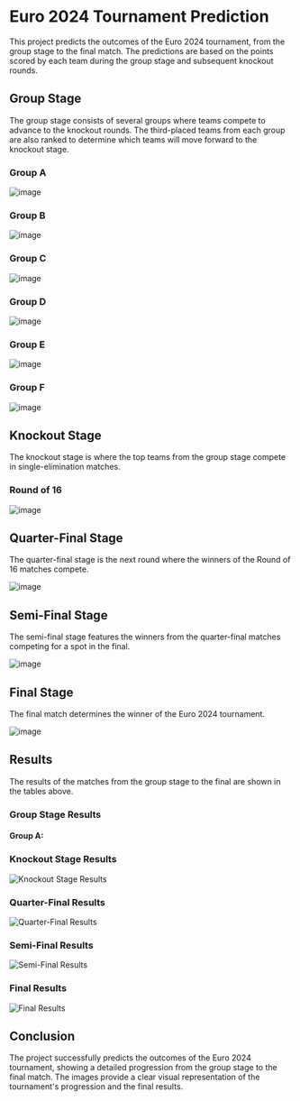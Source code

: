 # Euro 2024 Tournament Prediction

This project predicts the outcomes of the Euro 2024 tournament, from the group stage to the final match. The predictions are based on the points scored by each team during the group stage and subsequent knockout rounds.

## Group Stage

The group stage consists of several groups where teams compete to advance to the knockout rounds. The third-placed teams from each group are also ranked to determine which teams will move forward to the knockout stage.

### Group A
![image](https://github.com/ayeshkadike/UEFA-Euro-2024-Predictor/assets/146994029/7bf59221-6815-4716-86a1-294f1ed9c145)

### Group B
![image](https://github.com/ayeshkadike/UEFA-Euro-2024-Predictor/assets/146994029/276ac82c-360a-4713-a75c-b7e92aa00ef4)


### Group C
![image](https://github.com/ayeshkadike/UEFA-Euro-2024-Predictor/assets/146994029/78ac7ae1-aa64-47c6-9c28-2c81eeed99bd)


### Group D
![image](https://github.com/ayeshkadike/UEFA-Euro-2024-Predictor/assets/146994029/a73264e8-ec6f-449b-aca6-8e4a22cc8443)


### Group E
![image](https://github.com/ayeshkadike/UEFA-Euro-2024-Predictor/assets/146994029/6988f390-1e5a-413e-aa43-55daf3e98a0b)


### Group F
![image](https://github.com/ayeshkadike/UEFA-Euro-2024-Predictor/assets/146994029/6f0ff240-4126-408c-b979-639d2a09dd5a)


## Knockout Stage

The knockout stage is where the top teams from the group stage compete in single-elimination matches.

### Round of 16
![image](https://github.com/ayeshkadike/UEFA-Euro-2024-Predictor/assets/146994029/91647059-943c-4610-99df-924dd8e01db9)


## Quarter-Final Stage

The quarter-final stage is the next round where the winners of the Round of 16 matches compete.

![image](https://github.com/ayeshkadike/UEFA-Euro-2024-Predictor/assets/146994029/3095d235-cbcf-43c9-9e3c-1528db6ba3ea)


## Semi-Final Stage

The semi-final stage features the winners from the quarter-final matches competing for a spot in the final.

![image](https://github.com/ayeshkadike/UEFA-Euro-2024-Predictor/assets/146994029/e1767643-0b7d-4134-ab49-f949422c42a7)


## Final Stage

The final match determines the winner of the Euro 2024 tournament.

![image](https://github.com/ayeshkadike/UEFA-Euro-2024-Predictor/assets/146994029/7d5b8c46-68d6-4f97-8bc2-30cc6f566885)


## Results

The results of the matches from the group stage to the final are shown in the tables above.

### Group Stage Results
#### Group A:


### Knockout Stage Results
![Knockout Stage Results](path/to/your/image.png)

### Quarter-Final Results
![Quarter-Final Results](path/to/your/image.png)

### Semi-Final Results
![Semi-Final Results](path/to/your/image.png)

### Final Results
![Final Results](path/to/your/image.png)

## Conclusion

The project successfully predicts the outcomes of the Euro 2024 tournament, showing a detailed progression from the group stage to the final match. The images provide a clear visual representation of the tournament's progression and the final results.
